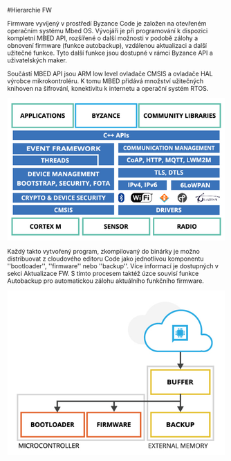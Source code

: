 #Hierarchie FW

Firmware vyvíjený v prostředí Byzance Code je založen na otevřeném operačním systému Mbed OS. Vývojáři je při programování k dispozici kompletní MBED API, rozšířené o další možnosti v podobě zálohy a obnovení firmware (funkce autobackup), vzdálenou aktualizaci a další užitečné funkce. Tyto další funkce jsou dostupné v rámci Byzance API a uživatelských maker.

Součástí MBED API jsou ARM low level ovladače CMSIS a ovladače HAL výrobce mikrokontroléru. K tomu MBED přidává množství užitečných knihoven na šifrování, konektivitu k internetu a operační systém RTOS. 

![](/assets/architektura_mbed.jpg)

Každý takto vytvořený program, zkompilovaný do binárky je možno distribuovat z cloudového editoru Code jako jednotlivou komponentu ''bootloader'', ''firmware'' nebo ''backup''. Více informací je dostupných v sekci Aktualizace FW. S tímto procesem taktéž úzce souvisí funkce Autobackup pro automatickou zálohu aktuálního funkčního firmware.

![](/assets/aktualizace_hw.jpg)




